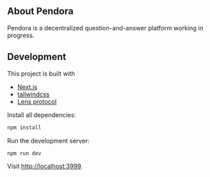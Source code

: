 ## About Pendora

Pendora is a decentralized question-and-answer platform working in progress.

## Development

This project is built with 
- [Next.js](https://nextjs.org/)
- [tailwindcss](https://tailwindcss.com/)
- [Lens protocol](https://docs.lens.xyz)

Install all dependencies:

```sh
npm install
```

Run the development server:

```sh
npm run dev
```

Visit [http://localhost:3999](http://localhost:3999).
